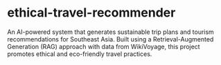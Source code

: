 # ethical-travel-recommender
An AI-powered system that generates sustainable trip plans and tourism recommendations for Southeast Asia. Built using a Retrieval-Augmented Generation (RAG) approach with data from WikiVoyage, this project promotes ethical and eco-friendly travel practices.
